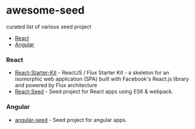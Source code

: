 # awesome-seed
curated list of various seed project

- [React](#react)
- [Angular](#angular)

### React
- [React-Starter-Kit](https://github.com/kriasoft/react-starter-kit) - ReactJS / Flux Starter Kit - a skeleton for an isomorphic web application (SPA) built with Facebook's React.js library and powered by Flux architecture
- [React-Seed](https://github.com/badsyntax/react-seed) - Seed project for React apps using ES6 & webpack.

### Angular
- [angular-seed](https://github.com/angular/angular-seed) - Seed project for angular apps.
